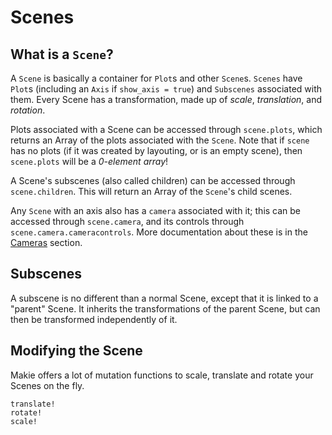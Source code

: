 # Scenes

## What is a `Scene`?

A `Scene` is basically a container for `Plot`s and other `Scene`s.  `Scenes` have `Plot`s (including an `Axis` if `show_axis = true`) and `Subscenes` associated with them.  Every Scene has a transformation, made up of _scale_, _translation_, and _rotation_.

Plots associated with a Scene can be accessed through `scene.plots`, which returns an Array of the plots associated with the `Scene`.  Note that if `scene` has no plots (if it was created by layouting, or is an empty scene), then `scene.plots` will be a _0-element array_!

A Scene's subscenes (also called children) can be accessed through `scene.children`.  This will return an Array of the `Scene`'s child scenes.

Any `Scene` with an axis also has a `camera` associated with it; this can be accessed through `scene.camera`, and its controls through `scene.camera.cameracontrols`.  More documentation about these is in the [Cameras](@ref) section.

## Subscenes

A subscene is no different than a normal Scene, except that it is linked to a "parent" Scene.  It inherits the transformations of the parent Scene, but can then be transformed independently of it.

<!--TODO add universe example here-->

## Modifying the Scene

Makie offers a lot of mutation functions to scale, translate and rotate your Scenes on the fly.

```@docs
translate!
rotate!
scale!
```
